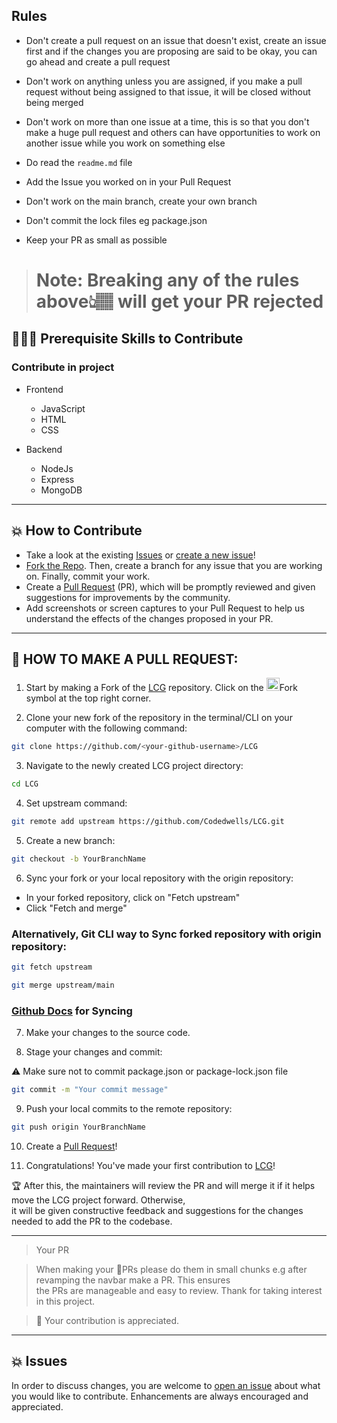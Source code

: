 ## Rules

- Don't create a pull request on an issue that doesn't exist, create an issue first and if the changes you are proposing are said to be okay, you can go ahead and create a pull request

- Don't work on anything unless you are assigned, if you make a pull request without being assigned to that issue, it will be closed without being merged

- Don't work on more than one issue at a time, this is so that you don't make a huge pull request and others can have opportunities to work on another issue while you work on something else

- Do read the `readme.md` file

- Add the Issue you worked on in your Pull Request 

- Don't work on the main branch, create your own branch

- Don't commit the lock files eg package.json

- Keep your PR as small as possible


> # Note: Breaking any of the rules above👆🏽 will get your PR rejected

## 👩🏽‍💻 Prerequisite Skills to Contribute

### Contribute in project

- Frontend
  - JavaScript
  - HTML
  - CSS

- Backend
  - NodeJs
  - Express
  - MongoDB

---

## 💥 How to Contribute

- Take a look at the existing [Issues](https://github.com/Codedwells/LCG/issues) or [create a new issue](https://github.com/Codedwells/LCG/issues/new/choose)!
- [Fork the Repo](https://github.com/Codedwells/LCG/fork). Then, create a branch for any issue that you are working on. Finally, commit your work.
- Create a [Pull Request](https://github.com/Codedwells/LCG/compare) (PR), which will be promptly reviewed and given suggestions for improvements by the community.
- Add screenshots or screen captures to your Pull Request to help us understand the effects of the changes proposed in your PR.

---

## 🌟 HOW TO MAKE A PULL REQUEST:

1. Start by making a Fork of the [LCG](https://github.com/Codedwells/LCG) repository. Click on the <a href="https://github.com/Codedwells/LCG/fork"><img src="https://i.imgur.com/G4z1kEe.png" height="21" width="21"></a>Fork symbol at the top right corner.

2. Clone your new fork of the repository in the terminal/CLI on your computer with the following command:

```bash
git clone https://github.com/<your-github-username>/LCG
```

3. Navigate to the newly created LCG project directory:

```bash
cd LCG
```

4. Set upstream command:

```bash
git remote add upstream https://github.com/Codedwells/LCG.git
```

5. Create a new branch:

```bash
git checkout -b YourBranchName
```

6. Sync your fork or your local repository with the origin repository:

- In your forked repository, click on "Fetch upstream"
- Click "Fetch and merge"

### Alternatively, Git CLI way to Sync forked repository with origin repository:

```bash
git fetch upstream
```

```bash
git merge upstream/main
```

### [Github Docs](https://docs.github.com/en/github/collaborating-with-pull-requests/addressing-merge-conflicts/resolving-a-merge-conflict-on-github) for Syncing

7. Make your changes to the source code.

8. Stage your changes and commit:

⚠️ Make sure not to commit package.json or package-lock.json file

```bash
git commit -m "Your commit message"
```

9. Push your local commits to the remote repository:

```bash
git push origin YourBranchName
```

10. Create a [Pull Request](https://help.github.com/en/github/collaborating-with-issues-and-pull-requests/creating-a-pull-request)!

11. Congratulations! You've made your first contribution to [LCG](https://github.com/Codedwells/LCG/graphs/contributors)!

🏆 After this, the maintainers will review the PR and will merge it if it helps move the LCG project forward. Otherwise,\
it will be given constructive feedback and suggestions for the changes needed to add the PR to the codebase.

---

> Your PR

> When making your 🚀PRs please do them in small chunks e.g after revamping the navbar make a PR. This ensures\
the PRs are manageable and easy to review. Thank for taking interest in this project.

>💝 Your contribution is appreciated.

---

## 💥 Issues

In order to discuss changes, you are welcome to [open an issue](https://github.com/Codedwells/LCG/issues/new/choose) about what you would like to contribute. Enhancements are always encouraged and appreciated.
